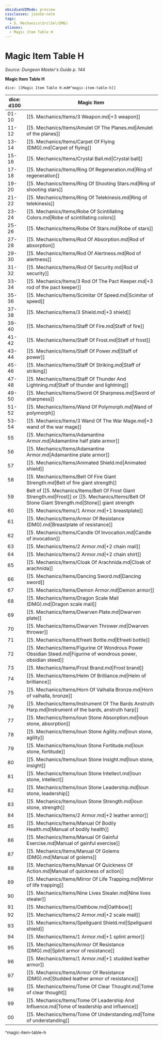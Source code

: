 ```yaml
---
obsidianUIMode: preview
cssclasses: json5e-note
tags:
  - 5. Mechanics\Src\5e\(DMG)
aliases:
  - Magic Item Table H
---
```

# Magic Item Table H
*Source: Dungeon Master's Guide p. 144* 

**Magic Item Table H**

`dice: [[Magic Item Table H.md#^magic-item-table-h]]`

| dice: d100 | Magic Item |
|------------|------------|
| 01-10 | [[5. Mechanics/Items/3 Weapon.md\|+3 weapon]] |
| 11-12 | [[5. Mechanics/Items/Amulet Of The Planes.md\|Amulet of the planes]] |
| 13-14 | [[5. Mechanics/Items/Carpet Of Flying (DMG).md\|Carpet of flying]] |
| 15-16 | [[5. Mechanics/Items/Crystal Ball.md\|Crystal ball]] |
| 17-18 | [[5. Mechanics/Items/Ring Of Regeneration.md\|Ring of regeneration]] |
| 19-20 | [[5. Mechanics/Items/Ring Of Shooting Stars.md\|Ring of shooting stars]] |
| 21-22 | [[5. Mechanics/Items/Ring Of Telekinesis.md\|Ring of telekinesis]] |
| 23-24 | [[5. Mechanics/Items/Robe Of Scintillating Colors.md\|Robe of scintillating colors]] |
| 25-26 | [[5. Mechanics/Items/Robe Of Stars.md\|Robe of stars]] |
| 27-28 | [[5. Mechanics/Items/Rod Of Absorption.md\|Rod of absorption]] |
| 29-30 | [[5. Mechanics/Items/Rod Of Alertness.md\|Rod of alertness]] |
| 31-32 | [[5. Mechanics/Items/Rod Of Security.md\|Rod of security]] |
| 33-34 | [[5. Mechanics/Items/3 Rod Of The Pact Keeper.md\|+3 rod of the pact keeper]] |
| 35-36 | [[5. Mechanics/Items/Scimitar Of Speed.md\|Scimitar of speed]] |
| 37-38 | [[5. Mechanics/Items/3 Shield.md\|+3 shield]] |
| 39-40 | [[5. Mechanics/Items/Staff Of Fire.md\|Staff of fire]] |
| 41-42 | [[5. Mechanics/Items/Staff Of Frost.md\|Staff of frost]] |
| 43-44 | [[5. Mechanics/Items/Staff Of Power.md\|Staff of power]] |
| 45-46 | [[5. Mechanics/Items/Staff Of Striking.md\|Staff of striking]] |
| 47-48 | [[5. Mechanics/Items/Staff Of Thunder And Lightning.md\|Staff of thunder and lightning]] |
| 49-50 | [[5. Mechanics/Items/Sword Of Sharpness.md\|Sword of sharpness]] |
| 51-52 | [[5. Mechanics/Items/Wand Of Polymorph.md\|Wand of polymorph]] |
| 53-54 | [[5. Mechanics/Items/3 Wand Of The War Mage.md\|+3 wand of the war mage]] |
| 55 | [[5. Mechanics/Items/Adamantine Armor.md\|Adamantine half plate armor]] |
| 56 | [[5. Mechanics/Items/Adamantine Armor.md\|Adamantine plate armor]] |
| 57 | [[5. Mechanics/Items/Animated Shield.md\|Animated shield]] |
| 58 | [[5. Mechanics/Items/Belt Of Fire Giant Strength.md\|Belt of fire giant strength]] |
| 59 | Belt of [[5. Mechanics/Items/Belt Of Frost Giant Strength.md\|Frost]] or [[5. Mechanics/Items/Belt Of Stone Giant Strength.md\|Stone]] giant strength |
| 60 | [[5. Mechanics/Items/1 Armor.md\|+1 breastplate]] |
| 61 | [[5. Mechanics/Items/Armor Of Resistance (DMG).md\|Breastplate of resistance]] |
| 62 | [[5. Mechanics/Items/Candle Of Invocation.md\|Candle of invocation]] |
| 63 | [[5. Mechanics/Items/2 Armor.md\|+2 chain mail]] |
| 64 | [[5. Mechanics/Items/2 Armor.md\|+2 chain shirt]] |
| 65 | [[5. Mechanics/Items/Cloak Of Arachnida.md\|Cloak of arachnida]] |
| 66 | [[5. Mechanics/Items/Dancing Sword.md\|Dancing sword]] |
| 67 | [[5. Mechanics/Items/Demon Armor.md\|Demon armor]] |
| 68 | [[5. Mechanics/Items/Dragon Scale Mail (DMG).md\|Dragon scale mail]] |
| 69 | [[5. Mechanics/Items/Dwarven Plate.md\|Dwarven plate]] |
| 70 | [[5. Mechanics/Items/Dwarven Thrower.md\|Dwarven thrower]] |
| 71 | [[5. Mechanics/Items/Efreeti Bottle.md\|Efreeti bottle]] |
| 72 | [[5. Mechanics/Items/Figurine Of Wondrous Power Obsidian Steed.md\|Figurine of wondrous power, obsidian steed]] |
| 73 | [[5. Mechanics/Items/Frost Brand.md\|Frost brand]] |
| 74 | [[5. Mechanics/Items/Helm Of Brilliance.md\|Helm of brilliance]] |
| 75 | [[5. Mechanics/Items/Horn Of Valhalla Bronze.md\|Horn of valhalla, bronze]] |
| 76 | [[5. Mechanics/Items/Instrument Of The Bards Anstruth Harp.md\|Instrument of the bards, anstruth harp]] |
| 77 | [[5. Mechanics/Items/Ioun Stone Absorption.md\|Ioun stone, absorption]] |
| 78 | [[5. Mechanics/Items/Ioun Stone Agility.md\|Ioun stone, agility]] |
| 79 | [[5. Mechanics/Items/Ioun Stone Fortitude.md\|Ioun stone, fortitude]] |
| 80 | [[5. Mechanics/Items/Ioun Stone Insight.md\|Ioun stone, insight]] |
| 81 | [[5. Mechanics/Items/Ioun Stone Intellect.md\|Ioun stone, intellect]] |
| 82 | [[5. Mechanics/Items/Ioun Stone Leadership.md\|Ioun stone, leadership]] |
| 83 | [[5. Mechanics/Items/Ioun Stone Strength.md\|Ioun stone, strength]] |
| 84 | [[5. Mechanics/Items/2 Armor.md\|+2 leather armor]] |
| 85 | [[5. Mechanics/Items/Manual Of Bodily Health.md\|Manual of bodily health]] |
| 86 | [[5. Mechanics/Items/Manual Of Gainful Exercise.md\|Manual of gainful exercise]] |
| 87 | [[5. Mechanics/Items/Manual Of Golems (DMG).md\|Manual of golems]] |
| 88 | [[5. Mechanics/Items/Manual Of Quickness Of Action.md\|Manual of quickness of action]] |
| 89 | [[5. Mechanics/Items/Mirror Of Life Trapping.md\|Mirror of life trapping]] |
| 90 | [[5. Mechanics/Items/Nine Lives Stealer.md\|Nine lives stealer]] |
| 91 | [[5. Mechanics/Items/Oathbow.md\|Oathbow]] |
| 92 | [[5. Mechanics/Items/2 Armor.md\|+2 scale mail]] |
| 93 | [[5. Mechanics/Items/Spellguard Shield.md\|Spellguard shield]] |
| 94 | [[5. Mechanics/Items/1 Armor.md\|+1 splint armor]] |
| 95 | [[5. Mechanics/Items/Armor Of Resistance (DMG).md\|Splint armor of resistance]] |
| 96 | [[5. Mechanics/Items/1 Armor.md\|+1 studded leather armor]] |
| 97 | [[5. Mechanics/Items/Armor Of Resistance (DMG).md\|Studded leather armor of resistance]] |
| 98 | [[5. Mechanics/Items/Tome Of Clear Thought.md\|Tome of clear thought]] |
| 99 | [[5. Mechanics/Items/Tome Of Leadership And Influence.md\|Tome of leadership and influence]] |
| 00 | [[5. Mechanics/Items/Tome Of Understanding.md\|Tome of understanding]] |
^magic-item-table-h
